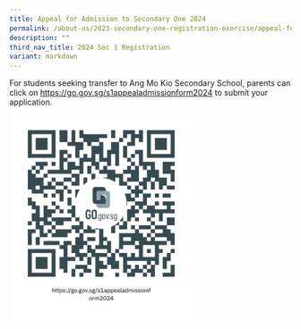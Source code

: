 ```yaml
---
title: Appeal for Admission to Secondary One 2024
permalink: /about-us/2023-secondary-one-registration-exercise/appeal-for-admission-to-secondary-one-2023/
description: ""
third_nav_title: 2024 Sec 1 Registration
variant: markdown
---
```

For students seeking transfer to Ang Mo Kio Secondary School, parents can click on <a href="https://go.gov.sg/s1appealadmissionform2024"><font color="#62C183">https://go.gov.sg/s1appealadmissionform2024</font></a>
to submit your application.

<style>  
img {  
  display: block;  
  margin-left: auto;  
  margin-right: auto;  
}  
</style>  
<img src="/images/2024_S1_Appeal.png" style="width:65%;">  
   
<br>